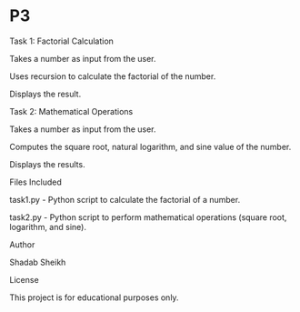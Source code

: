 # P3

Task 1: Factorial Calculation

Takes a number as input from the user.

Uses recursion to calculate the factorial of the number.

Displays the result.

Task 2: Mathematical Operations

Takes a number as input from the user.

Computes the square root, natural logarithm, and sine value of the number.

Displays the results.

Files Included

task1.py - Python script to calculate the factorial of a number.

task2.py - Python script to perform mathematical operations (square root, logarithm, and sine).


Author

Shadab Sheikh

License

This project is for educational purposes only.
